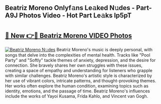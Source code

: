 ## Beatriz Moreno Onlyf𝚊ns Le𝚊ked N𝚞des - Part-A9J Photos Video - Hot Part Le𝚊ks lp5pT

# <h2><a href="http://ac4545.deff.icu/?id=Beatriz+Moreno">🔗 New 👉🔴 Beatriz Moreno VIDEO Photos</a></h2>

[![Beatriz Moreno N𝚞des](https://i.imgur.com/rIISA9y.gif)](http://ac4545.deff.icu/?id=Beatriz+Moreno)
Beatriz Moreno's music is deeply personal, with songs that delve into the complexities of mental health. Tracks like "Pool Party" and "Softly" tackle themes of anxiety, depression, and the desire for connection. She bravely shares her own struggles with these issues, creating a space of empathy and understanding for listeners who grapple with similar challenges. Beatriz Moreno's artistic style is characterized by her use of vibrant colors, intricate patterns, and thought-provoking themes. Her works often explore the human condition, examining topics such as identity, emotions, and the passage of time. Beatriz Moreno's influences include the works of Yayoi Kusama, Frida Kahlo, and Vincent van Gogh.
